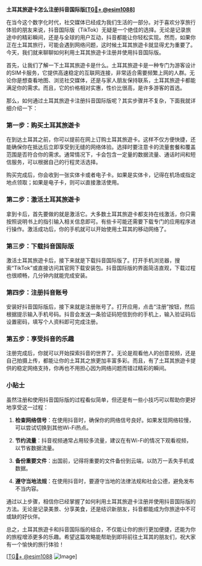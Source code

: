 **土耳其旅遊卡怎么注册抖音国际版[[TG💪+ @esim1088](https://t.me/s/esim1088)]**

在当今这个数字化时代，社交媒体已经成为我们生活的一部分。对于喜欢分享旅行体验的朋友来说，抖音国际版（TikTok）无疑是一个绝佳的选择。无论是记录旅途中的精彩瞬间，还是与全球的用户互动，抖音都能让你轻松实现。然而，如果你正在土耳其旅行，可能会遇到网络问题，这时候土耳其旅遊卡就显得尤为重要了。今天，我们就来聊聊如何利用土耳其旅遊卡注册并使用抖音国际版。

首先，让我们了解一下土耳其旅遊卡是什么。土耳其旅遊卡是一种专门为游客设计的SIM卡服务，它提供高速稳定的互联网连接，非常适合需要频繁上网的人群。无论你是想查看地图、浏览社交媒体，还是与家人朋友保持联系，土耳其旅遊卡都能满足你的需求。而且，它的价格相对实惠，性价比很高，是许多游客的首选。

那么，如何通过土耳其旅遊卡注册抖音国际版呢？其实步骤并不复杂，下面我就详细介绍一下：

### **第一步：购买土耳其旅遊卡**

在到达土耳其之前，你可以提前在网上订购土耳其旅遊卡。这样不仅方便快捷，还能确保你在抵达后立即享受到无缝的网络体验。选择时要注意卡的流量套餐和覆盖范围是否符合你的需求。通常情况下，卡会包含一定量的数据流量、通话时间和短信服务，可以根据自己的行程灵活选择。

购买完成后，你会收到一张实体卡或者电子卡。如果是实体卡，记得在机场或指定地点领取；如果是电子卡，则可以直接激活使用。

### **第二步：激活土耳其旅遊卡**

拿到卡后，首先要做的就是激活它。大多数土耳其旅遊卡都支持在线激活，你只需按照说明书上的指引输入相关信息即可。有些卡可能还需要下载专门的应用程序进行操作。激活成功后，你的手机就可以开始使用土耳其的移动网络了。

### **第三步：下载抖音国际版**

激活土耳其旅遊卡后，接下来就是下载抖音国际版了。打开手机浏览器，搜索“TikTok”或直接访问其官网下载安装包。抖音国际版的界面简洁直观，下载过程也很顺畅，几分钟内就能完成安装。

### **第四步：注册抖音账号**

安装好抖音国际版后，接下来就是注册账号了。打开应用，点击“注册”按钮，然后根据提示输入手机号码。抖音会发送一条验证码短信到你的手机上，输入验证码后设置密码，填写个人资料即可完成注册。

### **第五步：享受抖音的乐趣**

注册完成后，你就可以开始探索抖音的世界了。无论是观看他人的创意视频，还是自己拍摄上传，都能让你的土耳其之旅更加丰富多彩。而且，有了土耳其旅遊卡提供的稳定网络支持，你再也不用担心因为网络问题而错过精彩的瞬间。

### **小贴士**

虽然注册和使用抖音国际版的过程看似简单，但还是有一些小技巧可以帮助你更好地享受这一过程：

1. **检查网络信号**：在使用抖音时，确保你的网络信号良好。如果发现网络较慢，可以尝试切换到其他Wi-Fi热点。
   
2. **节约流量**：抖音视频通常占用较多流量，建议在有Wi-Fi的情况下观看视频，以节省数据流量。

3. **备份重要文件**：出国前，记得将重要的文件备份到云端，以防万一丢失手机或数据。

4. **遵守当地法规**：在使用抖音时，要遵守当地的法律法规和社会公德，避免发布不当内容。

通过以上步骤，相信你已经掌握了如何利用土耳其旅遊卡注册并使用抖音国际版的方法。无论是记录美景、分享美食，还是结识新朋友，抖音都能成为你旅途中不可或缺的好伙伴。

总之，土耳其旅遊卡和抖音国际版的结合，不仅能让你的旅行更加便捷，还能为你的旅程增添更多的乐趣。希望这篇攻略能帮助到即将前往土耳其的朋友们，祝大家有一个愉快的旅行体验！

[[TG💪+ @esim1088](https://t.me/s/esim1088) ![Image](https://i.postimg.cc/4NQfJmqS/Snipaste-2025-05-13-00-14-12.png)]